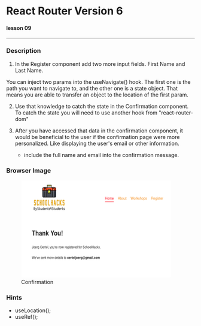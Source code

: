 # React Router Version 6
#### lesson 09
***


### Description

1. In the Register component add two more input fields. First Name and Last Name. 

You can inject two params into the useNavigate() hook. The first one is the path you want to navigate to, 
and the other one is a state object. That means you are able to transfer an object to the location of the first param.

2. Use that knowledge to catch the state in the Confirmation component. To catch the state you will need to use
another hook from "react-router-dom"

3. After you have accessed that data in the confirmation component, it would be beneficial to the user if the confirmation
page were more personalized. Like displaying the user's email or other information. 
   - include the full name and email into the confirmation message.


### Browser Image

<figure>
    <img src ="src/assets/confirmation.png"
         alt ="cras table"
         width ="400"
         height ="260">
    <figcaption>Confirmation</figcaption>
</figure>

### Hints
- useLocation();
- useRef();










